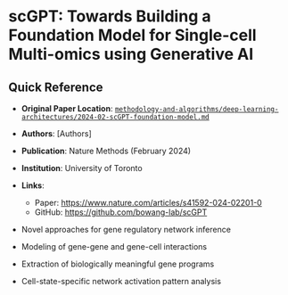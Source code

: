 # scGPT: Towards Building a Foundation Model for Single-cell Multi-omics using Generative AI

## Quick Reference
- **Original Paper Location**: [`methodology-and-algorithms/deep-learning-architectures/2024-02-scGPT-foundation-model.md`](../../../methodology-and-algorithms/deep-learning-architectures/2024-02-scGPT-foundation-model.md)
- **Authors**: [Authors]
- **Publication**: Nature Methods (February 2024)
- **Institution**: University of Toronto
- **Links**: 
  - Paper: https://www.nature.com/articles/s41592-024-02201-0
  - GitHub: https://github.com/bowang-lab/scGPT


- Novel approaches for gene regulatory network inference
- Modeling of gene-gene and gene-cell interactions
- Extraction of biologically meaningful gene programs
- Cell-state-specific network activation pattern analysis
